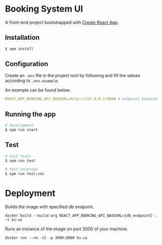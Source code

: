 # Booking System UI 

A front-end project bootstrapped with [Create React App](https://github.com/facebook/create-react-app).

## Installation

```bash
$ npm install
```

## Configuration

Create an `.env` file in the project root by following and fill the values according to `.env.example`. 

An example can be found below:

```yml
REACT_APP_BOOKING_API_BASEURL=http://127.0.0.1:8080 # endpoint backend application is running on
```

## Running the app

```bash
# development
$ npm run start 
```



## Test

```bash
# unit tests
$ npm run test

# test coverage
$ npm run test:cov
```

# Deployment

Builds the image with specified db endpoint.
```
docker build --build-arg REACT_APP_BOOKING_API_BASEURL={db_endpoint} . -t bs-ui
```


 Runs an instance of the image on port 3000 of your machine.
```
docker run --rm -it -p 3000:8080 bs-ui
```

